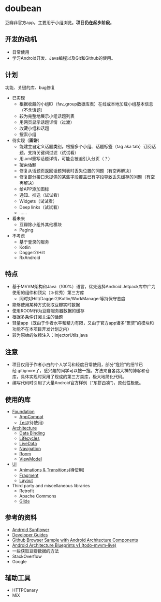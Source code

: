 doubean
=======
豆瓣非官方app，主要用于小组浏览。**项目仍在起步阶段**。

开发的动机
----------

* 日常使用
* 学习Android开发、Java编程以及Git和Github的使用。

计划
----
功能、关键的库、bug修复

* 已实现
  * 根据收藏的小组ID（fav_group数据库表）在线或本地加载小组基本信息（不含话题）
  * 较为完整地展示小组话题列表
  * 用网页显示话题详情（过渡）
  * 收藏小组和话题
  * 搜索小组
* 待实现（**画饼**）
  * 能建立自定义话题类别，根据多个小组、话题标签（tag aka tab）订阅话题，支持关键词过滤（试试看）
  * 用.xml重写话题详情，可能会被迫引入分页（？）
  * 搜索话题
  * 修复从话题页返回话题列表时丢失位置的问题（有空再解决）
  * 修复部分接口未提供的某些字段覆盖已有字段导致丢失缓存的问题（有空再解决）
  * 给APP添加图标
  * 通知、推送（试试看）
  * Widgets（试试看）
  * Deep links（试试看）
  * ……
* 看未来
  * 豆瓣除小组外其他模块
  * Paging
* 不考虑
  * 基于登录的服务
  * Kotlin
  * Dagger2/Hilt
  * RxAndroid

特点
----

* 基于MVVM架构和Java（100%）语言，优先选择Android Jetpack库中广为使用的组件和顶尖（≫优秀）第三方库
  * 同时对Hilt/Dagger2/Kotlin/WorkManager等持保守态度
* 能够使用某种方式获取豆瓣实时数据
* 使用ROOM作为豆瓣服务器数据的缓存
* 根据多条件订阅关注的话题
* 轻量app（既由于作者水平和精力有限，又由于官方app诸多“累赘”的模块和功能不在本项目开发计划之内）
* 较为原始的依赖注入：InjectorUtils.java

注意
----

* 项目仅用于作者小白的个人学习和轻度日常使用，部分“危险”的细节已经.gitignore了，感兴趣的同学可以搜一搜。方法来自各路大神的博客和仓库，具体实现时采用了现成的第三方类库，极大地简化代码。
* 编写代码时引用了大量Android官方样例（“东拼西凑”)，原创性极低。

使用的库
-------

* [Foundation][foundation]
  * [AppCompat][appcompat]
  * [Test][test]\(待使用\)
* [Architecture][arch]
  * [Data Binding][data-binding]
  * [Lifecycles][lifecycle]
  * [LiveData][livedata]
  * [Navigation][navigation]
  * [Room][room]
  * [ViewModel][viewmodel]
* [UI][ui]
  * [Animations & Transitions][animation]\(待使用\)
  * [Fragment][fragment]
  * [Layout][layout]
* Third party and miscellaneous libraries
  * Retrofit
  * Apache Commons
  * [Glide][glide]

[foundation]: https://developer.android.com/jetpack/components

[appcompat]: https://developer.android.com/topic/libraries/support-library/packages#v7-appcompat

[test]: https://developer.android.com/training/testing/

[arch]: https://developer.android.com/jetpack/arch/

[data-binding]: https://developer.android.com/topic/libraries/data-binding/

[lifecycle]: https://developer.android.com/topic/libraries/architecture/lifecycle

[livedata]: https://developer.android.com/topic/libraries/architecture/livedata

[navigation]: https://developer.android.com/topic/libraries/architecture/navigation/

[room]: https://developer.android.com/topic/libraries/architecture/room

[viewmodel]: https://developer.android.com/topic/libraries/architecture/viewmodel

[ui]: https://developer.android.com/guide/topics/ui

[animation]: https://developer.android.com/training/animation/

[fragment]: https://developer.android.com/guide/components/fragments

[layout]: https://developer.android.com/guide/topics/ui/declaring-layout

[glide]: https://bumptech.github.io/glide/

参考的资料
---------

* [Android Sunflower][sunflower]
* [Developer Guides][guides]
* [Github Browser Sample with Android Architecture Components][github-browser-sample]
* [Android Architecture Blueprints v1 (todo-mvvm-live)][todo-mvvm-live]
* 一些获取豆瓣数据的方法
* StackOverflow
* Google

[sunflower]: https://github.com/android/sunflower

[guides]: https://developer.android.google.cn/guide

[github-browser-sample]: https://github.com/android/architecture-components-samples/tree/master/GithubBrowserSample

[todo-mvvm-live]: https://github.com/android/architecture-samples/tree/todo-mvvm-live

辅助工具
---------

* HTTPCanary
* MiX


